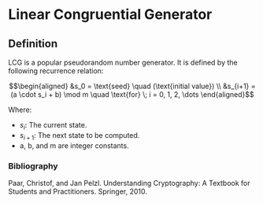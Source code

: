 # Linear Congruential Generator

## Definition
LCG is a popular pseudorandom number generator. It is defined by the following recurrence relation:

```math
\begin{aligned}
&s_0 = \text{seed} \quad (\text{initial value}) \\
&s_{i+1} = (a \cdot s_i + b) \mod m \quad \text{for} \; i = 0, 1, 2, \dots
\end{aligned}
```
Where:
- $s_i$: The current state.
- $s_{i + 1}$: The next state to be computed.
- a, b, and m are integer constants.

### Bibliography
Paar, Christof, and Jan Pelzl. Understanding Cryptography: A Textbook for Students and Practitioners. Springer, 2010.
